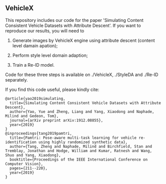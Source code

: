 ## VehicleX 

This repository includes our code for the paper 'Simulating Content Consistent Vehicle Datasets with Attribute Descent'. If you want to reproduce our results, you will need to 

1) Generate images by VehicleX engine using attribute descent (content level damain apation); 

2) Perform style level domain adaption; 

3) Train a Re-ID model. 

Code for these three steps is available on ./VehicleX, ./StyleDA and ./Re-ID separately. 

If you find this code useful, please kindly cite:

```
@article{yao2019simulating,
  title={Simulating Content Consistent Vehicle Datasets with Attribute Descent},
  author={Yao, Yue and Zheng, Liang and Yang, Xiaodong and Naphade, Milind and Gedeon, Tom},
  journal={arXiv preprint arXiv:1912.08855},
  year={2019}
}
@inproceedings{tang2019pamtri,
  title={Pamtri: Pose-aware multi-task learning for vehicle re-identification using highly randomized synthetic data},
  author={Tang, Zheng and Naphade, Milind and Birchfield, Stan and Tremblay, Jonathan and Hodge, William and Kumar, Ratnesh and Wang, Shuo and Yang, Xiaodong},
  booktitle={Proceedings of the IEEE International Conference on Computer Vision},
  pages={211--220},
  year={2019}
}
```



